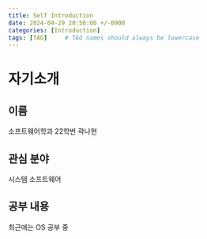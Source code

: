 ```yaml
---
title: Self Introduction
date: 2024-04-29 20:50:00 +/-0900
categories: [Introduction]
tags: [TAG]     # TAG names should always be lowercase
---
```


# 자기소개

## 이름
소프트웨어학과 22학번 곽나현

## 관심 분야
시스템 소프트웨어

## 공부 내용
최근에는 OS 공부 중
